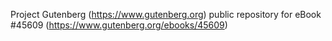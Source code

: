 Project Gutenberg (https://www.gutenberg.org) public repository for eBook #45609 (https://www.gutenberg.org/ebooks/45609)
